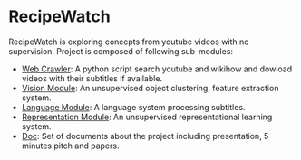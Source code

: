 RecipeWatch
===========
RecipeWatch is exploring concepts from youtube videos with no supervision. Project is composed of following sub-modules:

- [Web Crawler](#web-crawler): A python script search youtube and wikihow and dowload videos with their subtitles if available.
- [Vision Module](#vision-module): An unsupervised object clustering, feature extraction system.
- [Language Module](#language-module): A language system processing subtitles.
- [Representation Module](#representation-module): An unsupervised representational learning system.
- [Doc](#doc): Set of documents about the project including presentation, 5 minutes pitch and papers.
